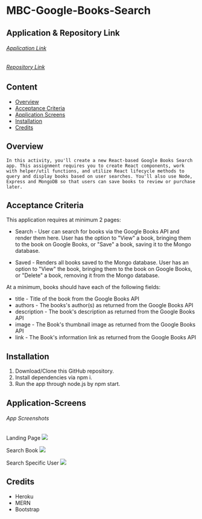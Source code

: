 # MBC-Google-Books-Search

## Application & Repository Link

###### [Application Link](https://sleepy-everglades-97491.herokuapp.com/)

###### [Repository Link](https://github.com/Suji-GitH/MBC-Google-Books-Search)

## Content
- [Overview](#Overview)
- [Acceptance Criteria](#Acceptance-Criteria)
- [Application Screens](#Application-Screens)
- [Installation](#Installation)
- [Credits](#Credits)

## Overview

```
In this activity, you'll create a new React-based Google Books Search app. This assignment requires you to create React components, work with helper/util functions, and utilize React lifecycle methods to query and display books based on user searches. You'll also use Node, Express and MongoDB so that users can save books to review or purchase later.
```

## Acceptance Criteria

This application requires at minimum 2 pages:

* Search - User can search for books via the Google Books API and render them here. User has the option to "View" a book, bringing them to the book on Google Books, or "Save" a book, saving it to the Mongo database.

* Saved - Renders all books saved to the Mongo database. User has an option to "View" the book, bringing them to the book on Google Books, or "Delete" a book, removing it from the Mongo database.

At a minimum, books should have each of the following fields:

* title - Title of the book from the Google Books API
* authors - The books's author(s) as returned from the Google Books API
* description - The book's description as returned from the Google Books API
* image - The Book's thumbnail image as returned from the Google Books API
* link - The Book's information link as returned from the Google Books API

## Installation

1. Download/Clone this GitHub repository.
2. Install dependencies via npm i. 
3. Run the app through node.js by npm start.

## Application-Screens

###### App Screenshots

Landing Page
<img src = "./public/Screenshots/LandingPage.jpg">

Search Book
<img src = "./public/Screenshots/AlphaOrder.jpg">

Search Specific User
<img src = "./public/Screenshots/SearchUser.jpg">

## Credits

- Heroku
- MERN
- Bootstrap


